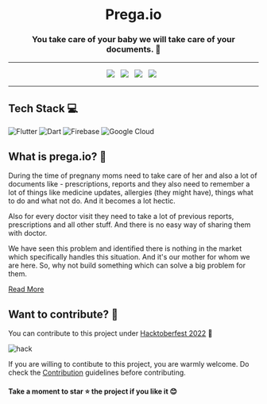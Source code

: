 <h1 align=center> Prega.io </h1>

<h3 align=center> You take care of your baby we will take care of your documents. 📜 </h3>

----

<p align="center">
  <a href="https://github.com/Clueless-Community/Prega/issues"><img src="https://img.shields.io/github/issues/Clueless-Community/Prega.svg?style=for-the-badge&logo=appveyor" /></a>&nbsp;&nbsp;
  <a href="https://github.com/Clueless-Community/Prega/fork"><img src="https://img.shields.io/github/forks/Clueless-Community/Prega.svg?style=for-the-badge&logo=appveyor" /></a>&nbsp;&nbsp;
  <a href="#"><img src="https://img.shields.io/github/stars/Clueless-Community/Prega.svg?style=for-the-badge&logo=appveyor" /></a>&nbsp;&nbsp;
  <a href="https://github.com/Clueless-Community/Prega/blob/master/LICENSE"><img src="https://img.shields.io/github/license/Clueless-Community/Prega.svg?style=for-the-badge&logo=appveyor" /></a>&nbsp;&nbsp;
</p>

---


## Tech Stack 💻

![Flutter](https://img.shields.io/badge/Flutter-%2302569B.svg?style=for-the-badge&logo=Flutter&logoColor=white)
![Dart](https://img.shields.io/badge/dart-%230175C2.svg?style=for-the-badge&logo=dart&logoColor=white)
![Firebase](https://img.shields.io/badge/Firebase-039BE5?style=for-the-badge&logo=Firebase&logoColor=white)
![Google Cloud](https://img.shields.io/badge/GoogleCloud-%234285F4.svg?style=for-the-badge&logo=google-cloud&logoColor=white)


## What is prega.io? 🤔


 
During the time of pregnany moms need to take care of her and also a lot of documents like - prescriptions, reports and they also need to remember a lot of things like medicine updates, allergies (they might have), things what to do and what not do. And it becomes a lot hectic. 

Also for every doctor visit they need to take a lot of previous reports, prescriptions and all other stuff. And there is no easy way of sharing them with doctor.

We have seen this problem and identified there is nothing in the market which specifically handles this situation. And it's our mother for whom we are here. So, why not build something which can solve a big problem for them.

[Read More](https://github.com/Clueless-Community/Prega/blob/master/About.md)


## Want to contribute? 🎯


You can contribute to this project under [Hacktoberfest 2022](https://hacktoberfest.com/) 🤩


![hack](https://user-images.githubusercontent.com/58213083/193334808-aa022dff-825b-4cf8-a3d5-5e483c52ff67.png)


If you are willing to contibute to this project, you are warmly welcome.
Do check the [Contribution](https://github.com/Clueless-Community/Prega/blob/master/CONTRIBUTING.md) guidelines before contributing.

#### Take a moment to star ⭐ the project if you like it 😊

